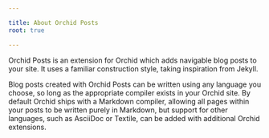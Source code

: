 ```yaml
---

title: About Orchid Posts
root: true

---
```


Orchid Posts is an extension for Orchid which adds navigable blog posts to your site. It uses a familiar construction
style, taking inspiration from Jekyll. 

Blog posts created with Orchid Posts can be written using any language you choose, so long as the appropriate compiler 
exists in your Orchid site. By default Orchid ships with a Markdown compiler, allowing all pages within your posts to be
written purely in Markdown, but support for other languages, such as AsciiDoc or Textile, can be added with additional
Orchid extensions.
